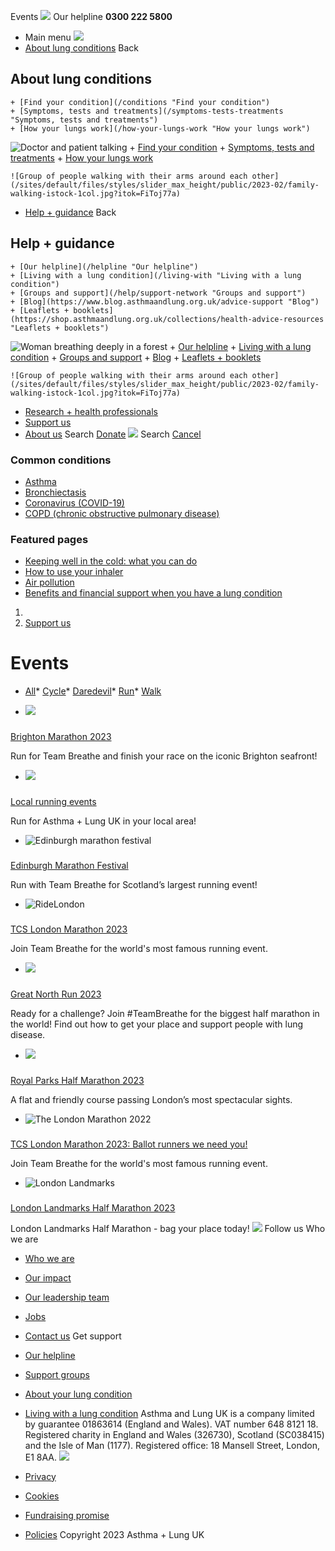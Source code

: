 
Events
 [![](/themes/custom/asthma-lung-uk/images/aluk-logo.png)](/ "Homepage")
 Our helpline **0300 222 5800**
* Main menu
![](/wingsuit/asthma-lung-uk/images/aluk-logo.png)
* [About lung conditions](#about "About lung conditions")
 Back
 
## About lung conditions
	+ [Find your condition](/conditions "Find your condition")
	+ [Symptoms, tests and treatments](/symptoms-tests-treatments "Symptoms, tests and treatments")
	+ [How your lungs work](/how-your-lungs-work "How your lungs work")
![Doctor and patient talking](/sites/default/files/styles/slider_max_height/public/2023-02/119589.jpg?itok=IfMKqhqJ)
	+ [Find your condition](/conditions)
	+ [Symptoms, tests and treatments](/symptoms-tests-treatments)
	+ [How your lungs work](/how-your-lungs-work)
	
	
	![Group of people walking with their arms around each other](/sites/default/files/styles/slider_max_height/public/2023-02/family-walking-istock-1col.jpg?itok=FiToj77a)
* [Help + guidance](#get-support "Help + guidance")
 Back
 
## Help + guidance
	+ [Our helpline](/helpline "Our helpline")
	+ [Living with a lung condition](/living-with "Living with a lung condition")
	+ [Groups and support](/help/support-network "Groups and support")
	+ [Blog](https://www.blog.asthmaandlung.org.uk/advice-support "Blog")
	+ [Leaflets + booklets](https://shop.asthmaandlung.org.uk/collections/health-advice-resources "Leaflets + booklets")
![Woman breathing deeply in a forest](/sites/default/files/styles/slider_max_height/public/2023-02/A%2BLUK%20Generic73.jpg?itok=IY-jWei3)
	+ [Our helpline](/helpline)
	+ [Living with a lung condition](/living-with)
	+ [Groups and support](/help/support-network)
	+ [Blog](https://www.blog.asthmaandlung.org.uk/advice-support)
	+ [Leaflets + booklets](https://shop.asthmaandlung.org.uk/collections/health-advice-resources "Leaflets and booklets about lung conditions")
	
	
	![Group of people walking with their arms around each other](/sites/default/files/styles/slider_max_height/public/2023-02/family-walking-istock-1col.jpg?itok=FiToj77a)
* [Research + health professionals](/research-health-professionals "Research + health professionals")
* [Support us](/support-us "Support us")
* [About us](/about-us "About us")
Search
[Donate](https://action.asthmaandlung.org.uk/page/99720/donate/1?ea_tracking_id=General_WebsiteALUK_Header_Regular "Donate") 
 [![](/themes/custom/asthma-lung-uk/images/aluk-logo.png)](/ "Homepage")
Search
[Cancel](#)
### Common conditions
* [Asthma](/conditions/asthma)
* [Bronchiectasis](/conditions/bronchiectasis)
* [Coronavirus (COVID-19)](/conditions/coronavirus)
* [COPD (chronic obstructive pulmonary disease)](/conditions/copd-chronic-obstructive-pulmonary-disease)
### Featured pages
* [Keeping well in the cold: what you can do](/living-with/cold-weather)
* [How to use your inhaler](/living-with/inhaler-videos)
* [Air pollution](/living-with/air-pollution)
* [Benefits and financial support when you have a lung condition](/living-with/benefits)
1. 
3. [Support us](/support-us)
# Events
* [All](/support-us/events?field_event_type_target_id=All)* [Cycle](/support-us/events?field_event_type_target_id=277)* [Daredevil](/support-us/events?field_event_type_target_id=276)* [Run](/support-us/events)* [Walk](/support-us/events?field_event_type_target_id=278)
 
- ![](/sites/default/files/styles/listing_image_mobile_x1/public/ALUKLLHM0002.jpg?h=b563e71a&itok=G-CfoxZk)
### 
 [Brighton Marathon 2023](/support-us/events/run/brighton-marathon-2023)
 
 Run for Team Breathe and finish your race on the iconic Brighton seafront!
- ![](/sites/default/files/styles/listing_image_mobile_x1/public/ALUKLLHM0047.jpg?h=c368fb60&itok=xOesdHgi)
### 
 [Local running events](/support-us/events/run/local-events)
 
 Run for Asthma + Lung UK in your local area!
- ![Edinburgh marathon festival](/sites/default/files/styles/listing_image_mobile_x1/public/emfimage7.jpg?h=c11c9c1d&itok=uY8XwlxF)
### 
 [Edinburgh Marathon Festival](/support-us/events/run/edinburgh-marathon-festival)
 
 Run with Team Breathe for Scotland’s largest running event!
- ![RideLondon](/sites/default/files/styles/listing_image_mobile_x1/public/ALUKLLHM0018.jpg?h=819b6731&itok=Z0zhXiY3 "RideLondon")
### 
 [TCS London Marathon 2023](/support-us/events/run/tcs-london-marathon-2023)
 
 Join Team Breathe for the world's most famous running event.
- ![](/sites/default/files/styles/listing_image_mobile_x1/public/ALUKLLHM0047.jpg?h=c368fb60&itok=xOesdHgi)
### 
 [Great North Run 2023](/support-us/events/run/great-north-run-2023)
 
 Ready for a challenge? Join #TeamBreathe for the biggest half marathon in the world! Find out how to get your place and support people with lung disease.
- ![](/sites/default/files/styles/listing_image_mobile_x1/public/ALUKLLHM0009.jpg?h=d7abf762&itok=1S3gvuI4)
### 
 [Royal Parks Half Marathon 2023](/support-us/events/run/royal-parks-half-marathon-2023)
 
 A flat and friendly course passing London’s most spectacular sights.
- ![The London Marathon 2022 ](/sites/default/files/styles/listing_image_mobile_x1/public/ALUKLLHM0010_0.jpg?h=d59501ff&itok=AcCQWNsT "The London Marathon 2022 ")
### 
 [TCS London Marathon 2023: Ballot runners we need you!](/support-us/events/run/tcs-london-marathon-2023-ballot-runners-we-need-you)
 
 Join Team Breathe for the world's most famous running event.
- ![London Landmarks](/sites/default/files/styles/listing_image_mobile_x1/public/2023-02/London-Landmarks-22.jpg?h=e41aa19e&itok=hzoT6RXm)
### 
 [London Landmarks Half Marathon 2023](/support-us/events/run/london-landmarks-half-marathon-2023)
 
 London Landmarks Half Marathon - bag your place today!
 [![](/sites/default/files/2023-01/footer-logo%20%281%29.png)](/ "Homepage")
Follow us
 Who we are
 
* [Who we are](/about-us/who-we-are)
* [Our impact](/about-us/our-impact)
* [Our leadership team](/about-us/our-leadership-team)
* [Jobs](/work-us)
* [Contact us](/about-us/contact-us)
 Get support
 
* [Our helpline](/helpline)
* [Support groups](/help/support-network)
* [About your lung condition](/conditions)
* [Living with a lung condition](/living-with)
Asthma and Lung UK is a company limited by guarantee 01863614 (England and Wales). VAT number 648 8121 18.
Registered charity in England and Wales (326730), Scotland (SC038415) and the Isle of Man (1177). Registered office: 18 Mansell Street, London, E1 8AA.
[![](/sites/default/files/2023-01/reg-logo%20%281%29.png)](https://www.fundraisingregulator.org.uk)
![]()
![]()
* [Privacy](/privacy-policy)
* [Cookies](/cookies-how-we-use-them)
* [Fundraising promise](/fundraising-promise)
* [Policies](/about-us/policies)
 Copyright 2023 Asthma + Lung UK
 
